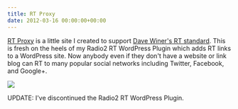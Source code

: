 ```yaml
---
title: RT Proxy
date: 2012-03-16 00:00:00+00:00
---
```


[RT Proxy](http://rt.geekity.com/) is a little site I created to support [Dave Winer's RT standard](http://scripting.com/stories/2012/02/03/aStandardForRting.html). This is fresh on the heels of my Radio2 RT WordPress Plugin which adds RT links to a WordPress site. Now anybody even if they don't have a website or link blog can RT to many popular social networks including Twitter, Facebook, and Google+.

[![](/uploads/2012/03/rtproxy.jpg)](http://rt.geekity.com/)

UPDATE: I've discontinued the Radio2 RT WordPress Plugin.
